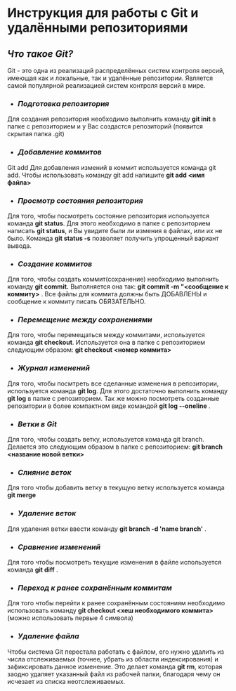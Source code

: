 # Инструкция для работы с Git и удалёнными репозиториями

## *Что такое Git?*

Git - это одна из реализаций распределённых систем контроля версий, имеющая как и локальные, так и удалённые репозитории. Является самой популярной реализацией систем контроля версий в мире.

* ### *Подготовка репозитория*

Для создания репозитория необходимо выполнить команду **git init** в папке с репозиторием и у Вас создастся репозиторий (появится скрытая папка .git)

* ### *Добавление коммитов*

Git add
Для добавления измений в коммит используется команда git add. Чтобы использовать команду git add напишите **git add <имя файла>**

* ### *Просмотр состояния репозитория*

Для того, чтобы посмотреть состояние репозитория используется команда **git status**. Для этого необходимо в папке с репозиторием написать **git status**, и Вы увидите были ли измения в файлах, или их не было. Команда **git status -s** позволяет получить упрощенный вариант вывода.

* ### *Создание коммитов*

Для того, чтобы создать коммит(сохранение) необходимо выполнить команду **git commit.** Выполняется она так: **git commit -m "<сообщение к коммиту>** . Все файлы для коммита должны быть ДОБАВЛЕНЫ и сообщение к коммиту писать ОБЯЗАТЕЛЬНО.

* ### *Перемещение между сохранениями*

Для того, чтобы перемещаться между коммитами, используется команда **git checkout**. Используется она в папке с репозиторием следующим образом: **git checkout <номер коммита>**

* ### *Журнал изменений*

Для того, чтобы посмтреть все сделанные изменения в репозитории, используется команда **git log**. Для этого достаточно выполнить команду **git log** в папке с репозиторием. Так же можно посмотреть созданные репозитории в более компактном виде командой **git log --oneline** .

* ### *Ветки в Git*

Для того, чтобы создать ветку, используется команда git branch. Делается это следующим образом в папке с репозиторием: **git branch <название новой ветки>**

* ### *Слияние веток*

Для того чтобы добавить ветку в текущую ветку используется команда **git merge**

* ### *Удаление веток*

Для удаления ветки ввести команду **git branch -d 'name branch'** .

* ### *Сравнение изменений*

Для того чтобы посмотреть текущие изменения в файле используется команда **git diff** .

* ### *Переход к ранее сохранённым коммитам*

Для того чтобы перейти к ранее сохранённым состояниям необходимо использовать команду **git checkout <хеш необходимого коммита>** (можно использовать первые 4 символа)

* ### *Удаление файла*

Чтобы система Git перестала работать с файлом, его нужно удалить из числа отслеживаемых (точнее, убрать из области индексирования) и зафиксировать данное
изменение. Это делает команда **git rm**, которая заодно удаляет указанный файл из
рабочей папки, благодаря чему он исчезает из списка неотслеживаемых.
